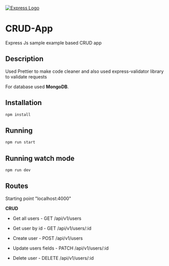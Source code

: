 [![Express Logo](https://i.cloudup.com/zfY6lL7eFa-3000x3000.png)](http://expressjs.com/)

# CRUD-App

Express Js sample example based CRUD app

## Description

Used Prettier to make code cleaner and also used express-validator library to validate requests

For database used **MongoDB**.

## Installation

```bash
npm install
```

## Running

```bash
npm run start
```

## Running watch mode

```bash
npm run dev
```

## Routes

Starting point "localhost:4000"

**CRUD**

 + Get all users - GET /api/v1/users

 + Get user by id - GET /api/v1/users/:id

 + Create user - POST /api/v1/users

 + Update users fields - PATCH /api/v1/users/:id

 + Delete user - DELETE /api/v1/users/:id

